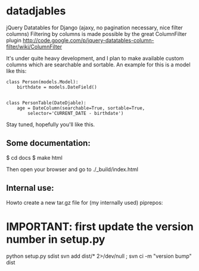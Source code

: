 datadjables
===========

jQuery Datatables for Django (ajaxy, no pagination necessary, nice filter columns)
Filtering by columns is made possible by the great ColumnFilter plugin
http://code.google.com/p/jquery-datatables-column-filter/wiki/ColumnFilter

It's under quite heavy development, and I plan to make available custom columns
which are searchable and sortable. An example for this is a model like this:

    class Person(models.Model):
        birthdate = models.DateField()


    class PersonTable(DateDjable):
        age = DateColumn(searchable=True, sortable=True,
            selector='CURRENT_DATE - birthdate')

Stay tuned, hopefully you'll like this.


Some documentation:
-------------------

$ cd docs
$ make html

Then open your browser and go to ./_build/index.html


Internal use:
-------------

Howto create a new tar.gz file for (my internally used) piprepos:

# IMPORTANT: first update the version number in setup.py
python setup.py sdist
svn add dist/* 2>/dev/null ; svn ci -m "version bump" dist
